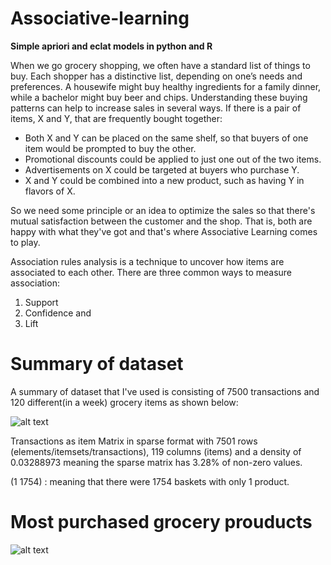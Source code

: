 # Associative-learning
**Simple apriori and eclat models in python and R** 

When we go grocery shopping, we often have a standard list of things to buy. Each shopper has a distinctive list, depending on one’s needs and preferences. A housewife might buy healthy ingredients for a family dinner, while a bachelor might buy beer and chips. Understanding these buying patterns can help to increase sales in several ways. If there is a pair of items, X and Y, that are frequently bought together:

* Both X and Y can be placed on the same shelf, so that buyers of one item would be prompted to buy the other.
* Promotional discounts could be applied to just one out of the two items.
* Advertisements on X could be targeted at buyers who purchase Y.
* X and Y could be combined into a new product, such as having Y in flavors of X.

So we need some principle or an idea to optimize the sales so that there's mutual satisfaction between the customer and the shop. That is, both are happy with what they've got and that's where Associative Learning comes to play.

Association rules analysis is a technique to uncover how items are associated to each other. There are three common ways to measure association:

1. Support
2. Confidence and 
3. Lift

# Summary of dataset #

A summary of dataset that I've used is consisting of 7500 transactions and 120 different(in a week) grocery items as shown below:

![alt text](https://i.imgur.com/Sd3kKtc.png)

Transactions as item
Matrix in sparse format with 7501 rows (elements/itemsets/transactions), 119 columns (items) and a density of 0.03288973 meaning the sparse matrix has 3.28% of non-zero values.

(1 1754) : meaning that there were 1754 baskets with only 1 product. 

# Most purchased grocery prouducts
![alt text](https://i.imgur.com/6mxGiQT.png)
